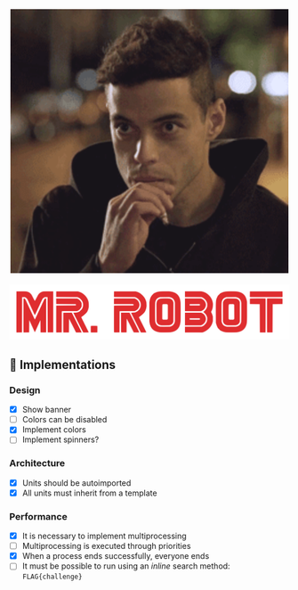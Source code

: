 <div style="text-align:center">
  <img src=".github/readme/elliot.gif" alt="Elliot" width="500">
  <br><br>
  <img src=".github/readme/logo.png" alt="Logo" width="600">
</div>

## :wrench: Implementations

### Design

- [x] Show banner
- [ ] Colors can be disabled
- [x] Implement colors
- [ ] Implement spinners?

### Architecture

- [x] Units should be autoimported
- [x] All units must inherit from a template

### Performance

- [x] It is necessary to implement multiprocessing
- [ ] Multiprocessing is executed through priorities
- [x] When a process ends successfully, everyone ends
- [ ] It must be possible to run using an *inline* search method: `FLAG{challenge}`
